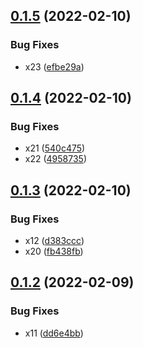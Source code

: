 ## [0.1.5](https://github.com/mauriciolauffer/github-action-test-02/compare/v0.1.4...v0.1.5) (2022-02-10)


### Bug Fixes

* x23 ([efbe29a](https://github.com/mauriciolauffer/github-action-test-02/commit/efbe29ac58268fc956a2020f1fb77153ffbf8d44))

## [0.1.4](https://github.com/mauriciolauffer/github-action-test-02/compare/v0.1.3...v0.1.4) (2022-02-10)


### Bug Fixes

* x21 ([540c475](https://github.com/mauriciolauffer/github-action-test-02/commit/540c4753324b27ad458615dc81477e145320a18e))
* x22 ([4958735](https://github.com/mauriciolauffer/github-action-test-02/commit/4958735e93b310edacf9b93d6a426ecc9046247f))

## [0.1.3](https://github.com/mauriciolauffer/github-action-test-02/compare/v0.1.2...v0.1.3) (2022-02-10)


### Bug Fixes

* x12 ([d383ccc](https://github.com/mauriciolauffer/github-action-test-02/commit/d383ccca6d93b4e564a31a9b551512be3cdc014c))
* x20 ([fb438fb](https://github.com/mauriciolauffer/github-action-test-02/commit/fb438fb97826f577ec3ad57cba93c322c8e7337f))

## [0.1.2](https://github.com/mauriciolauffer/github-action-test-02/compare/v0.1.1...v0.1.2) (2022-02-09)


### Bug Fixes

* x11 ([dd6e4bb](https://github.com/mauriciolauffer/github-action-test-02/commit/dd6e4bbe643b3cfda6aa5dd3ebeb33f667db0e67))

